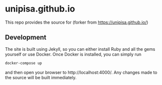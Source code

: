 # unipisa.github.io

This repo provides the source for 
(forker from  https://unipisa.github.io/)


## Development

The site is built using Jekyll, so you can either install Ruby and all the gems yourself or use Docker. Once Docker is installed, you can simply run

```bash
docker-compose up
```

and then open your browser to http://localhost:4000/.  Any changes made to the source will be built immediately.

